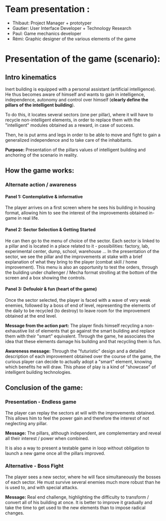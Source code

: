 
# Team presentation :
- Thibaut: Project Manager + prototyper
- Gautier: User Interface Developer + Technology Research
- Paul: Game mechanics developer
- Rémi: Graphic designer of the various elements of the game





# Presentation of the game (scenario):
## Intro kinematics

Inert building is equipped with a personal assistant (artificial intelligence). He thus becomes aware of himself and wants to gain in intelligence, independence, autonomy and control over himself (**clearly define the pillars of the intelligent building**).

To do this, it locates several sectors (one per pillar), where it will have to recycle non-intelligent elements, in order to replace them with the "intelligent" modules obtained as a reward, in case of success.

Then, he is put arms and legs in order to be able to move and fight to gain a generalized independence and to take care of the inhabitants.

**Purpose:** Presentation of the pillars values ​​of intelligent building and anchoring of the scenario in reality.



## How the game works:
### Alternate action / awareness

#### Panel 1: Contemplative & informative
The player arrives on a first screen where he sees his building in housing format, allowing him to see the interest of the improvements obtained in-game in real life.

#### Panel 2: Sector Selection & Getting Started
He can then go to the menu of choice of the sector. Each sector is linked to a pillar and is located in a place related to it - possibilities: factory, lab, experimental center, dump, school, warehouse ... In the presentation of the sector, we see the pillar and the improvements at stake with a brief explanation of what they bring to the player (combat skill / home improvement). This menu is also an opportunity to test the orders, through the building under challenger / Mecha format strolling at the bottom of the screen and a box showing the controls.

#### Panel 3: Defouloir & fun (heart of the game)
Once the sector selected, the player is faced with a wave of very weak enemies, followed by a boss of end of level, representing the elements of the daily to be recycled (to destroy) to leave room for the improvement obtained at the end level.

**Message from the action part:** The player finds himself recycling a non-exhaustive list of elements that go against the smart building and replace them with their "smart" equivalent. Through the game, he associates the idea that these elements damage his building and that recycling them is fun.

**Awareness message:** Through the "futuristic" design and a detailed description of each improvement obtained over the course of the game, the curious player can decide to actually adopt a "smart" element, knowing which benefits he will draw. This phase of play is a kind of "showcase" of intelligent building technologies.



## Conclusion of the game:
### Presentation - Endless game

The player can replay the sectors at will with the improvements obtained. This allows him to feel the power gain and therefore the interest of not neglecting any pillar.

**Message:** The pillars, although independent, are complementary and reveal all their interest / power when combined.

It is also a way to present a testable game in loop without obligation to launch a new game once all the pillars improved.


### Alternative - Boss Fight

The player sees a new sector, where he will face simultaneously the bosses of each sector. He must survive several enemies much more robust than he is used to, and with special attacks.

**Message:** Real end challenge, highlighting the difficulty to transform / convert all of his building at once. It is better to improve it gradually and take the time to get used to the new elements than to impose radical changes.